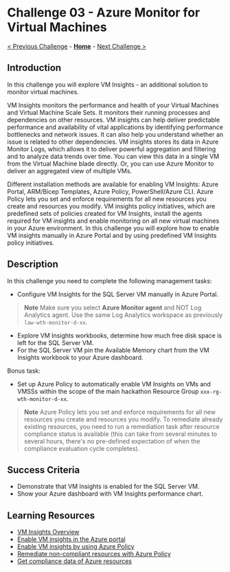 # Challenge 03 - Azure Monitor for Virtual Machines

[< Previous Challenge](./Challenge-02.md) - **[Home](../README.md)** - [Next Challenge >](./Challenge-04.md)

## Introduction

In this challenge you will explore VM Insights - an additional solution to monitor virtual machines.

VM Insights monitors the performance and health of your Virtual Machines and Virtual Machine Scale Sets. It monitors their running processes and dependencies on other resources. VM insights can help deliver predictable performance and availability of vital applications by identifying performance bottlenecks and network issues. It can also help you understand whether an issue is related to other dependencies. VM insights stores its data in Azure Monitor Logs, which allows it to deliver powerful aggregation and filtering and to analyze data trends over time. You can view this data in a single VM from the Virtual Machine blade directly. Or, you can use Azure Monitor to deliver an aggregated view of multiple VMs.

Different installation methods are available for enabling VM Insights: Azure Portal, ARM/Bicep Templates, Azure Policy, PowerShell/Azure CLI. Azure Policy lets you set and enforce requirements for all new resources you create and resources you modify. VM insights policy initiatives, which are predefined sets of policies created for VM Insights, install the agents required for VM insights and enable monitoring on all new virtual machines in your Azure environment. In this challenge you will explore how to enable VM insights manually in Azure Portal and by using predefined VM Insights policy initiatives.

## Description

In this challenge you need to complete the following management tasks:
- Configure VM Insights for the SQL Server VM manually in Azure Portal. 
>**Note** Make sure you select **Azure Monitor agent** and NOT Log Analytics agent. Use the same Log Analytics workspace as previously `law-wth-monitor-d-xx`.
- Explore VM Insights workbooks, determine how much free disk space is left for the SQL Server VM.
- For the SQL Server VM pin the Available Memory chart from the VM Insights workbook to your Azure dashboard.

Bonus task:
- Set up Azure Policy to automatically enable VM Insights on VMs and VMSSs within the scope of the main hackathon Resource Group `xxx-rg-wth-monitor-d-xx`. 
>**Note** Azure Policy lets you set and enforce requirements for all new resources you create and resources you modify. To remediate already existing resources, you need to run a remediation task after resource compliance status is available (this can take from several minutes to several hours, there's no pre-defined expectation of when the compliance evaluation cycle completes).

## Success Criteria

- Demonstrate that VM Insights is enabled for the SQL Server VM.
- Show your Azure dashboard with VM Insights performance chart.

## Learning Resources
- [VM Insights Overview](https://learn.microsoft.com/en-us/azure/azure-monitor/vm/vminsights-overview)
- [Enable VM insights in the Azure portal](https://learn.microsoft.com/en-us/azure/azure-monitor/vm/vminsights-enable-portal)
- [Enable VM insights by using Azure Policy](https://learn.microsoft.com/en-us/azure/azure-monitor/vm/vminsights-enable-policy)
- [Remediate non-compliant resources with Azure Policy](https://learn.microsoft.com/en-us/azure/governance/policy/how-to/remediate-resources?tabs=azure-portal)
- [Get compliance data of Azure resources](https://learn.microsoft.com/en-us/azure/governance/policy/how-to/get-compliance-data)

